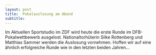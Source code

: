 ```yaml
---
layout: post
title:  Pokalauslosung am Abend
subtitle:  
---
```


Im Aktuellen Sportstudio im ZDF wird heute die erste Runde im DFB-Pokalwettbewerb ausgelost. Nationaltorhüterin Silke Rottenberg und Matthias Sammer werden die Auslosung vornehmen. Hoffen wir auf eine ähnlich erfolgreiche Runde wie in den letzten beiden Jahren...



